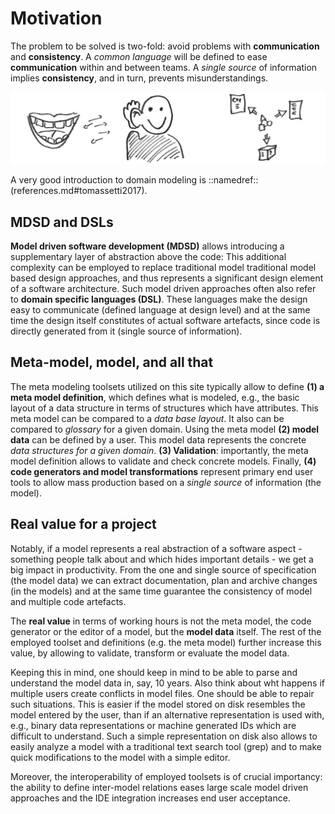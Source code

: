 # Motivation

The problem to be solved is two-fold: avoid problems with
__communication__ and __consistency__.
A _common language_ will be defined to ease __communication__ within and
between teams. A _single source_ of information implies __consistency__,
and in turn, prevents misunderstandings.

![communication and consistency](images/communication_and_consistency.png)

A very good introduction to domain modeling is
::namedref::(references.md#tomassetti2017).

## MDSD and DSLs

__Model driven software development (MDSD)__ allows
introducing a supplementary layer of
abstraction above the code: This additional complexity can be employed to
replace traditional model traditional model based design approaches, and
thus represents a significant design element of a software architecture.
Such model driven approaches often also refer to
__domain specific languages (DSL)__.
These languages make the design easy to communicate (defined language at
design level) and at the same time the design itself constitutes of actual
software artefacts, since code is directly generated from it (single
source of information).


## Meta-model, model, and all that

The meta modeling toolsets utilized on this site typically allow to define
__(1) a meta model definition__, which defines what is modeled, e.g.,
the basic layout of a data structure in terms of structures which have
attributes. This meta model can be compared to a _data base layout_.
It also can be compared to _glossary_ for a given domain.
Using the meta model __(2) model data__ can be defined by a user.
This model data represents the concrete _data structures for a given domain_.
__(3) Validation__: importantly, the meta model definition allows to validate
and check concrete models. Finally, __(4) code generators and
model transformations__ represent primary end user tools to allow mass
production based on a _single source_ of information (the model).


## Real value for a project

Notably, if a model represents a real abstraction of a software
aspect - something people talk about and which hides important
details - we get a big impact in productivity. From the one and
single source of specification (the model data) we can extract
documentation, plan and archive changes (in the models) and at
the same time guarantee the consistency of model and multiple code artefacts.

The __real value__ in terms of working hours is not the meta model, the code
generator or the editor of a model, but the __model data__ itself. The
rest of the employed toolset and definitions (e.g. the meta model) further
increase this value, by allowing to validate, transform or
evaluate the model data.

Keeping this in mind, one should keep in  mind to be able to parse and
understand the model data in, say, 10 years. Also think about wht happens if
multiple users create conflicts in model files. One should be able to repair
such situations. This is easier if the model stored on disk resembles the
model entered by the user, than if an alternative representation is used
with, e.g., binary data representations or machine generated IDs which are
difficult to understand. Such a simple representation on disk also allows to
easily analyze a model with a traditional text search tool (grep) and to
make quick modifications to the model with a simple editor.

Moreover, the interoperability of employed toolsets is of crucial importancy:
the ability to define inter-model relations eases large scale model
driven approaches and the IDE integration increases end user acceptance.

